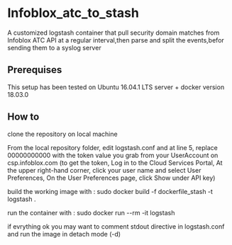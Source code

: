 # Infoblox_atc_to_stash
A customized logstash container that pull security domain matches from Infoblox ATC API at a regular interval,then parse and split the events,befor sending them to a syslog server 
## Prerequises
This setup has been tested on Ubuntu 16.04.1 LTS server + docker version 18.03.0
## How to
clone the repository on local machine

From the local repository folder, edit logstash.conf and at line 5, replace 00000000000 with the token value you grab from your UserAccount on csp.infoblox.com
(to get the token, Log in to the Cloud Services Portal, At the upper right-hand corner, click your user name and select User Preferences, On the User Preferences page, click Show under API key)

build the working image with : sudo docker build -f dockerfile_stash -t logstash .

run the container with : sudo docker run --rm -it logstash

if evrything ok you may want to comment stdout directive in logstash.conf and run the image in detach mode (-d)

